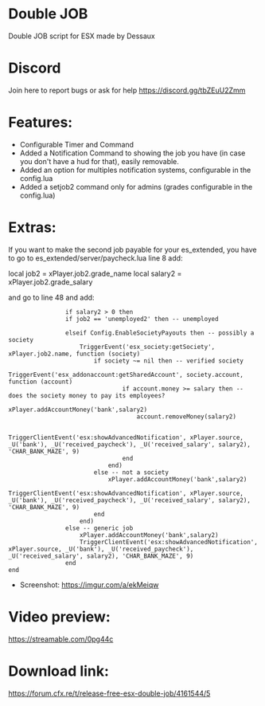 # Double JOB
Double JOB script for ESX made by Dessaux

# Discord
Join here to report bugs or ask for help
https://discord.gg/tbZEuU2Zmm

# Features: 
* Configurable Timer and Command
* Added a Notification Command to showing the job you have (in case you don't have a hud for that), easily removable.
* Added an option for multiples notification systems, configurable in the config.lua
* Added a setjob2 command only for admins (grades configurable in the config.lua)

# Extras:
If you want to make the second job payable for your es_extended, you have to go to
es_extended/server/paycheck.lua
line 8 add:

local job2     = xPlayer.job2.grade_name
local salary2  = xPlayer.job2.grade_salary

and go to line 48 and add:
```
                if salary2 > 0 then
				if job2 == 'unemployed2' then -- unemployed
				
				elseif Config.EnableSocietyPayouts then -- possibly a society
					TriggerEvent('esx_society:getSociety', xPlayer.job2.name, function (society)
						if society ~= nil then -- verified society
							TriggerEvent('esx_addonaccount:getSharedAccount', society.account, function (account)
								if account.money >= salary then -- does the society money to pay its employees?
									xPlayer.addAccountMoney('bank',salary2)
									account.removeMoney(salary2)

									TriggerClientEvent('esx:showAdvancedNotification', xPlayer.source, _U('bank'), _U('received_paycheck'), _U('received_salary', salary2), 'CHAR_BANK_MAZE', 9)
								end
							end)
						else -- not a society
							xPlayer.addAccountMoney('bank',salary2)
							TriggerClientEvent('esx:showAdvancedNotification', xPlayer.source, _U('bank'), _U('received_paycheck'), _U('received_salary', salary2), 'CHAR_BANK_MAZE', 9)
						end
					end)
				else -- generic job
					xPlayer.addAccountMoney('bank',salary2)
					TriggerClientEvent('esx:showAdvancedNotification', xPlayer.source, _U('bank'), _U('received_paycheck'), _U('received_salary', salary2), 'CHAR_BANK_MAZE', 9)
				end
end
```
* Screenshot: 
https://imgur.com/a/ekMeiqw

# Video preview:
https://streamable.com/0pg44c

# Download link:

https://forum.cfx.re/t/release-free-esx-double-job/4161544/5
